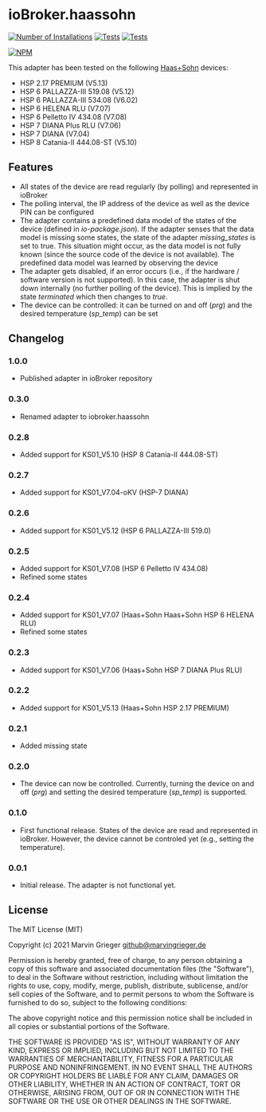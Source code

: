 # ioBroker.haassohn
[![Number of Installations](http://iobroker.live/badges/haassohn-installed.svg)](http://iobroker.live/badges/haassohn-stable.svg) [![Tests](https://travis-ci.org/marvingrieger/ioBroker.haassohn.svg?branch=master)](https://travis-ci.org/marvingrieger/ioBroker.haassohn) [![Tests](https://ci.appveyor.com/api/projects/status/pa1806omq9l1qdii?svg=true)](https://ci.appveyor.com/project/marvingrieger/iobroker-haassohn)

[![NPM](https://nodei.co/npm/iobroker.haassohn.png)](https://npmjs.org/package/iobroker.haassohn)

This adapter has been tested on the following [Haas+Sohn](http://haassohn.com) devices:
* HSP 2.17 PREMIUM (V5.13)
* HSP 6 PALLAZZA-III 519.08 (V5.12)
* HSP 6 PALLAZZA-III 534.08 (V6.02)
* HSP 6 HELENA RLU (V7.07)
* HSP 6 Pelletto IV 434.08 (V7.08)
* HSP 7 DIANA Plus RLU (V7.06)
* HSP 7 DIANA (V7.04)
* HSP 8 Catania-II 444.08-ST (V5.10)

## Features
* All states of the device are read regularly (by polling) and represented in ioBroker
* The polling interval, the IP address of the device as well as the device PIN can be configured
* The adapter contains a predefined data model of the states of the device (defined in *io-package.json*). If the adapter senses that the data model is missing some states, the state of the adapter *missing_states* is set to true. This situation might occur, as the data model is not fully known (since the source code of the device is not available). The predefined data model was learned by observing the device
* The adapter gets disabled, if an error occurs (i.e., if the hardware / software version is not supported). In this case, the adapter is shut down internally (no further polling of the device). This is implied by the state *terminated* which then changes to *true*.
* The device can be controlled: it can be turned on and off (*prg*) and the desired temperature (*sp_temp*) can be set

## Changelog
### 1.0.0
* Published adapter in ioBroker repository

### 0.3.0
* Renamed adapter to iobroker.haassohn

### 0.2.8
* Added support for KS01_V5.10 (HSP 8 Catania-II 444.08-ST)

### 0.2.7
* Added support for KS01_V7.04-oKV (HSP-7 DIANA)

### 0.2.6
* Added support for KS01_V5.12 (HSP 6 PALLAZZA-III 519.0)

### 0.2.5
* Added support for KS01_V7.08 (HSP 6 Pelletto IV 434.08)
* Refined some states

### 0.2.4
* Added support for KS01_V7.07 (Haas+Sohn Haas+Sohn HSP 6 HELENA RLU)
* Refined some states

### 0.2.3
* Added support for KS01_V7.06 (Haas+Sohn HSP 7 DIANA Plus RLU)

### 0.2.2
* Added support for KS01_V5.13 (Haas+Sohn HSP 2.17 PREMIUM)

### 0.2.1
* Added missing state

### 0.2.0
* The device can now be controlled. Currently, turning the device on and off (*prg*) and setting the desired temperature (*sp_temp*) is supported.

### 0.1.0
* First functional release. States of the device are read and represented in ioBroker. However, the device cannot be controled yet (e.g., setting the temperature).

### 0.0.1
* Initial release. The adapter is not functional yet.

## License
The MIT License (MIT)

Copyright (c) 2021 Marvin Grieger <github@marvingrieger.de>

Permission is hereby granted, free of charge, to any person obtaining a copy
of this software and associated documentation files (the "Software"), to deal
in the Software without restriction, including without limitation the rights
to use, copy, modify, merge, publish, distribute, sublicense, and/or sell
copies of the Software, and to permit persons to whom the Software is
furnished to do so, subject to the following conditions:

The above copyright notice and this permission notice shall be included in
all copies or substantial portions of the Software.

THE SOFTWARE IS PROVIDED "AS IS", WITHOUT WARRANTY OF ANY KIND, EXPRESS OR
IMPLIED, INCLUDING BUT NOT LIMITED TO THE WARRANTIES OF MERCHANTABILITY,
FITNESS FOR A PARTICULAR PURPOSE AND NONINFRINGEMENT. IN NO EVENT SHALL THE
AUTHORS OR COPYRIGHT HOLDERS BE LIABLE FOR ANY CLAIM, DAMAGES OR OTHER
LIABILITY, WHETHER IN AN ACTION OF CONTRACT, TORT OR OTHERWISE, ARISING FROM,
OUT OF OR IN CONNECTION WITH THE SOFTWARE OR THE USE OR OTHER DEALINGS IN
THE SOFTWARE.
